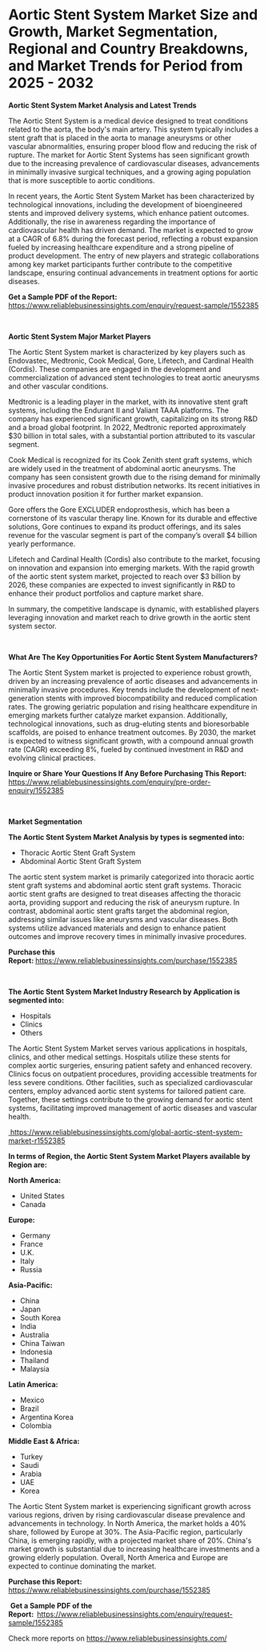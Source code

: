 <p><h1>Aortic Stent System Market Size and Growth, Market Segmentation, Regional and Country Breakdowns, and Market Trends for Period from 2025 -  2032</h1></p><p><strong>Aortic Stent System Market Analysis and Latest Trends</strong></p>
<p><p>The Aortic Stent System is a medical device designed to treat conditions related to the aorta, the body's main artery. This system typically includes a stent graft that is placed in the aorta to manage aneurysms or other vascular abnormalities, ensuring proper blood flow and reducing the risk of rupture. The market for Aortic Stent Systems has seen significant growth due to the increasing prevalence of cardiovascular diseases, advancements in minimally invasive surgical techniques, and a growing aging population that is more susceptible to aortic conditions.</p><p>In recent years, the Aortic Stent System Market has been characterized by technological innovations, including the development of bioengineered stents and improved delivery systems, which enhance patient outcomes. Additionally, the rise in awareness regarding the importance of cardiovascular health has driven demand. The market is expected to grow at a CAGR of 6.8% during the forecast period, reflecting a robust expansion fueled by increasing healthcare expenditure and a strong pipeline of product development. The entry of new players and strategic collaborations among key market participants further contribute to the competitive landscape, ensuring continual advancements in treatment options for aortic diseases.</p></p>
<p><strong>Get a Sample PDF of the Report:&nbsp;</strong> <a href="https://www.reliablebusinessinsights.com/enquiry/request-sample/1552385?utm_campaign=2735&utm_medium=2&utm_source=Github&utm_content=ia&utm_term=04032025&utm_id=aortic-stent-system">https://www.reliablebusinessinsights.com/enquiry/request-sample/1552385</a></p>
<p>&nbsp;</p>
<p><strong>Aortic Stent System Major Market Players</strong></p>
<p><p>The Aortic Stent System market is characterized by key players such as Endovastec, Medtronic, Cook Medical, Gore, Lifetech, and Cardinal Health (Cordis). These companies are engaged in the development and commercialization of advanced stent technologies to treat aortic aneurysms and other vascular conditions.</p><p>Medtronic is a leading player in the market, with its innovative stent graft systems, including the Endurant II and Valiant TAAA platforms. The company has experienced significant growth, capitalizing on its strong R&D and a broad global footprint. In 2022, Medtronic reported approximately $30 billion in total sales, with a substantial portion attributed to its vascular segment.</p><p>Cook Medical is recognized for its Cook Zenith stent graft systems, which are widely used in the treatment of abdominal aortic aneurysms. The company has seen consistent growth due to the rising demand for minimally invasive procedures and robust distribution networks. Its recent initiatives in product innovation position it for further market expansion.</p><p>Gore offers the Gore EXCLUDER endoprosthesis, which has been a cornerstone of its vascular therapy line. Known for its durable and effective solutions, Gore continues to expand its product offerings, and its sales revenue for the vascular segment is part of the company’s overall $4 billion yearly performance. </p><p>Lifetech and Cardinal Health (Cordis) also contribute to the market, focusing on innovation and expansion into emerging markets. With the rapid growth of the aortic stent system market, projected to reach over $3 billion by 2026, these companies are expected to invest significantly in R&D to enhance their product portfolios and capture market share.</p><p>In summary, the competitive landscape is dynamic, with established players leveraging innovation and market reach to drive growth in the aortic stent system sector.</p></p>
<p>&nbsp;</p>
<p><strong>What Are The Key Opportunities For Aortic Stent System Manufacturers?</strong></p>
<p><p>The Aortic Stent System market is projected to experience robust growth, driven by an increasing prevalence of aortic diseases and advancements in minimally invasive procedures. Key trends include the development of next-generation stents with improved biocompatibility and reduced complication rates. The growing geriatric population and rising healthcare expenditure in emerging markets further catalyze market expansion. Additionally, technological innovations, such as drug-eluting stents and bioresorbable scaffolds, are poised to enhance treatment outcomes. By 2030, the market is expected to witness significant growth, with a compound annual growth rate (CAGR) exceeding 8%, fueled by continued investment in R&D and evolving clinical practices.</p></p>
<p><strong>Inquire or Share Your Questions If Any Before Purchasing This Report:</strong> <a href="https://www.reliablebusinessinsights.com/enquiry/pre-order-enquiry/1552385?utm_campaign=2735&utm_medium=2&utm_source=Github&utm_content=ia&utm_term=04032025&utm_id=aortic-stent-system">https://www.reliablebusinessinsights.com/enquiry/pre-order-enquiry/1552385</a></p>
<p>&nbsp;</p>
<p><strong>Market Segmentation</strong></p>
<p><strong>The Aortic Stent System Market Analysis by types is segmented into:</strong></p>
<p><ul><li>Thoracic Aortic Stent Graft System</li><li>Abdominal Aortic Stent Graft System</li></ul></p>
<p><p>The aortic stent system market is primarily categorized into thoracic aortic stent graft systems and abdominal aortic stent graft systems. Thoracic aortic stent grafts are designed to treat diseases affecting the thoracic aorta, providing support and reducing the risk of aneurysm rupture. In contrast, abdominal aortic stent grafts target the abdominal region, addressing similar issues like aneurysms and vascular diseases. Both systems utilize advanced materials and design to enhance patient outcomes and improve recovery times in minimally invasive procedures.</p></p>
<p><strong>Purchase this Report:&nbsp;</strong><a href="https://www.reliablebusinessinsights.com/purchase/1552385?utm_campaign=2735&utm_medium=2&utm_source=Github&utm_content=ia&utm_term=04032025&utm_id=aortic-stent-system">https://www.reliablebusinessinsights.com/purchase/1552385</a></p>
<p>&nbsp;</p>
<p><strong>The Aortic Stent System Market Industry Research by Application is segmented into:</strong></p>
<p><ul><li>Hospitals</li><li>Clinics</li><li>Others</li></ul></p>
<p><p>The Aortic Stent System Market serves various applications in hospitals, clinics, and other medical settings. Hospitals utilize these stents for complex aortic surgeries, ensuring patient safety and enhanced recovery. Clinics focus on outpatient procedures, providing accessible treatments for less severe conditions. Other facilities, such as specialized cardiovascular centers, employ advanced aortic stent systems for tailored patient care. Together, these settings contribute to the growing demand for aortic stent systems, facilitating improved management of aortic diseases and vascular health.</p></p>
<p><a href="https://www.reliablebusinessinsights.com/global-aortic-stent-system-market-r1552385?utm_campaign=2735&utm_medium=2&utm_source=Github&utm_content=ia&utm_term=04032025&utm_id=aortic-stent-system">&nbsp;https://www.reliablebusinessinsights.com/global-aortic-stent-system-market-r1552385</a></p>
<p><strong>In terms of Region, the Aortic Stent System Market Players available by Region are:</strong></p>
<p>
    <p> <strong> North America: </strong>
        <ul>
            <li>United States</li>
            <li>Canada</li>
        </ul>
        </p> 
    <p> <strong> Europe: </strong>
        <ul>
            <li>Germany</li>
            <li>France</li>
            <li>U.K.</li>
            <li>Italy</li>
            <li>Russia</li>
        </ul>
        </p> 
    <p> <strong> Asia-Pacific: </strong>
        <ul>
            <li>China</li>
            <li>Japan</li>
            <li>South Korea</li>
            <li>India</li>
            <li>Australia</li>
            <li>China Taiwan</li>
            <li>Indonesia</li>
            <li>Thailand</li>
            <li>Malaysia</li>
        </ul>
        </p> 
    <p> <strong> Latin America: </strong>
        <ul>
            <li>Mexico</li>
            <li>Brazil</li>
            <li>Argentina Korea</li>
            <li>Colombia</li>
        </ul>
        </p> 
    <p> <strong> Middle East & Africa: </strong>
        <ul>
            <li>Turkey</li>
            <li>Saudi</li>
            <li>Arabia</li>
            <li>UAE</li>
            <li>Korea</li>
        </ul>
    </p>
    </p>
<p><p>The Aortic Stent System market is experiencing significant growth across various regions, driven by rising cardiovascular disease prevalence and advancements in technology. In North America, the market holds a 40% share, followed by Europe at 30%. The Asia-Pacific region, particularly China, is emerging rapidly, with a projected market share of 20%. China's market growth is substantial due to increasing healthcare investments and a growing elderly population. Overall, North America and Europe are expected to continue dominating the market.</p></p>
<p><strong>Purchase this Report: </strong><a href="https://www.reliablebusinessinsights.com/purchase/1552385?utm_campaign=2735&utm_medium=2&utm_source=Github&utm_content=ia&utm_term=04032025&utm_id=aortic-stent-system">https://www.reliablebusinessinsights.com/purchase/1552385</a></p>
<p>&nbsp;<strong>Get a Sample PDF of the Report:&nbsp;&nbsp;</strong><a href="https://www.reliablebusinessinsights.com/enquiry/request-sample/1552385?utm_campaign=2735&utm_medium=2&utm_source=Github&utm_content=ia&utm_term=04032025&utm_id=aortic-stent-system">https://www.reliablebusinessinsights.com/enquiry/request-sample/1552385</a></p>
<p><strong></strong></p>
<p>Check more reports on <a href="https://www.reliablebusinessinsights.com/?utm_campaign=2735&utm_medium=2&utm_source=Github&utm_content=ia&utm_term=04032025&utm_id=aortic-stent-system">https://www.reliablebusinessinsights.com/</a></p>